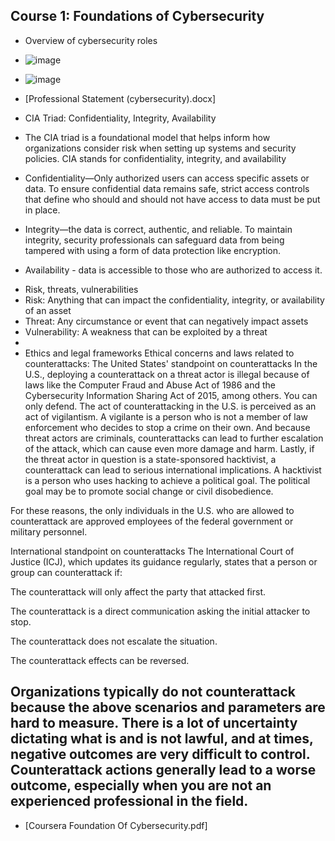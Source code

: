 ## Course 1: Foundations of Cybersecurity
- Overview of cybersecurity roles
- ![image](https://github.com/user-attachments/assets/b8e4c7c9-809a-4f5f-86a5-308063ddede3)
- ![image](https://github.com/user-attachments/assets/45544e62-b2c3-44c5-8fd3-f9f2d231e5bc)


- [Professional Statement (cybersecurity).docx]
- CIA Triad: Confidentiality, Integrity, Availability
* The CIA triad is a foundational model that helps inform how organizations consider risk when setting up systems and security policies. CIA stands for confidentiality, integrity, and availability

* Confidentiality—Only authorized users can access specific assets or data. To ensure confidential data remains safe, strict access controls that define who should and should not have access to data must be put in place.

* Integrity—the data is correct, authentic, and reliable. To maintain integrity, security professionals can safeguard data from being tampered with using a form of data protection like encryption.

* Availability - data is accessible to those who are authorized to access it.

  
- Risk, threats, vulnerabilities
- Risk: Anything that can impact the confidentiality, integrity, or availability of an asset
- Threat: Any circumstance or event that can negatively impact assets
- Vulnerability: A weakness that can be exploited by a threat
- 
- Ethics and legal frameworks
Ethical concerns and laws related to counterattacks: The
United States' standpoint on counterattacks 
In the U.S., deploying a counterattack on a threat actor is illegal because of laws like the Computer Fraud and Abuse Act of 1986 and the Cybersecurity Information Sharing Act of 2015, among others. You can only defend. The act of counterattacking in the U.S. is perceived as an act of vigilantism. A vigilante is a person who is not a member of law enforcement who decides to stop a crime on their own. And because threat actors are criminals, counterattacks can lead to further escalation of the attack, which can cause even more damage and harm. Lastly, if the threat actor in question is a state-sponsored hacktivist, a counterattack can lead to serious international implications. A hacktivist is a person who uses hacking to achieve a political goal. The political goal may be to promote social change or civil disobedience. 

For these reasons, the only individuals in the U.S. who are allowed to counterattack are approved employees of the federal government or military personnel. 

International standpoint on counterattacks
The International Court of Justice (ICJ), which updates its guidance regularly, states that a person or group can counterattack if: 

The counterattack will only affect the party that attacked first.

The counterattack is a direct communication asking the initial attacker to stop.

The counterattack does not escalate the situation.

The counterattack effects can be reversed.

Organizations typically do not counterattack because the above scenarios and parameters are hard to measure. There is a lot of uncertainty dictating what is and is not lawful, and at times, negative outcomes are very difficult to control. Counterattack actions generally lead to a worse outcome, especially when you are not an experienced professional in the field. 
- 
- [Coursera Foundation Of Cybersecurity.pdf]
